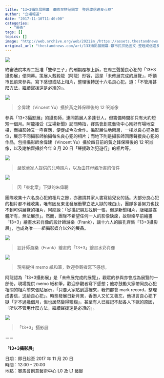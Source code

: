 ```yaml
---
title: "13+3攝影展開幕　籲市民拼貼圖文　整理成信送良心犯"
author: "立場報道"
date: "2017-11-10T11:40:00"
categories:
  - "藝術"
tags: []
topics: []
image: "http://web.archive.org/web/2021im_/https://assets.thestandnews.com/media/photos/photography-05_Emqxb.png"
original_url: "thestandnews.com/art/133攝影展開幕-籲市民拼貼圖文-整理成信送良心犯"
---
```

![](http://web.archive.org/web/2021im_/https://assets.thestandnews.com/media/photos/photography-05_Emqxb.png)

終審法院本周二批准「雙學三子」的刑期覆核上訴，在周三聲援良心犯的「13+3攝影展」便開幕。策展人戴毅龍（阿龍）形容，這是「未佈展完成的展覽」，呼籲市民前來參與，寫下感想或貼上相片，整理後轉送十六名良心犯，道：「不管用甚麼方法，繼續聲援還是必須的」。

![](http://web.archive.org/web/2021im_/https://assets.thestandnews.com/media/photos/23509098_10155301356426656_4489530344298360448_o_7Zb0K.jpg)
> 余偉建（Vincent Yu）攝於黃之鋒保釋後的 12 呎肖像

參與「13+3攝影展」的攝影師，連同策展人多達廿人，但籌備時間卻只有大約短短一個月。阿龍接受《立場新聞》訪問時指，賽馬會創意藝術中心剛好有場地空檔，而攝影師又一呼百應，便促成今次合作。攝影展佔地兩層，一樓以良心犯為單位，展示不同攝影師拍攝每名良心犯的相片；而地下則是攝影師回應聲援良心犯的作品，包括攝影師余偉建（Vincent Yu）攝於四日前的黃之鋒保釋後的 12 呎肖像，以及謝柏齊攝於今年 8 月 20 日「聲援政治犯遊行」的相片等。

![](http://web.archive.org/web/2021im_/https://assets.thestandnews.com/media/photos/23415314_10155301356856656_4811473766535418639_o_PylI8.jpg)
> 嚴敏華家人提供的兒時照片，以及由其母親所書的信件

![](http://web.archive.org/web/2021im_/https://assets.thestandnews.com/media/photos/23405664_10155301357956656_1645270049263031475_o_Nin1t.jpg)
> 因「東北案」下獄的朱偉聰

團隊收集十六名良心犯的相片之餘，亦邀請其家人書寫給兒女的話。大部分良心犯的相片都不難收集，唯有因反東北發展衝擊立法入獄的陳白山，團隊多番努力也找不到可供展覽的相片，阿龍說：「從攝記朋友找到一張，但是新聞相片，版權屬媒體所有，無法展示」。然而，團隊不希望任何一人的影像缺席，故聯絡早前繪畫「13+3」繪畫水彩肖像的設計師游樂（Frank），讓十六人的臉孔齊集「13+3攝影展」，也成為唯一一組攝影媒介以外的展品。

![](http://web.archive.org/web/2021im_/https://assets.thestandnews.com/media/photos/23334351_10155301358146656_8876055415567884783_o_KIL1O.jpg)
> 設計師游樂（Frank）繪畫的「13+3」繪畫水彩肖像

![](http://web.archive.org/web/2021im_/https://assets.thestandnews.com/media/photos/23334129_10155301358881656_7740018822971207107_o_9v0YR.jpg)
> 現場提供 memo 紙和筆，歡迎參觀者寫下感想。

阿龍認為「13+3攝影展」是「未佈展完成的展覽」，觀眾的參與亦會成為展覽的一部份。現場提供 memo 紙和筆，歡迎參觀者寫下感想；他亦鼓勵大家帶同良心犯相關的相片前來張貼展示，「只要大家貼到這裡來，我們都會 mark record，整理成書信，送給良心犯」。時態發展日新月異，香港人又忙又善忘，他坦言良心犯下獄「才不過幾個月，但也居然變得糢糊」，甚至有人已經記不起各人下獄的原因，「所以不管用什麼方法，繼續聲援還是必須的」。

![](http://web.archive.org/web/2021im_/https://assets.thestandnews.com/media/photos/23405853_10155301355736656_8212777468429631641_o_3EwIO.jpg)
> 「13+3」攝影展

－－

**「13+3攝影展」**

日期：即日起至 2017 年 11 月 20 日  
時間：12:00 - 20:00  
地點：賽馬會創意藝術中心 L0 及 L1 藝廊